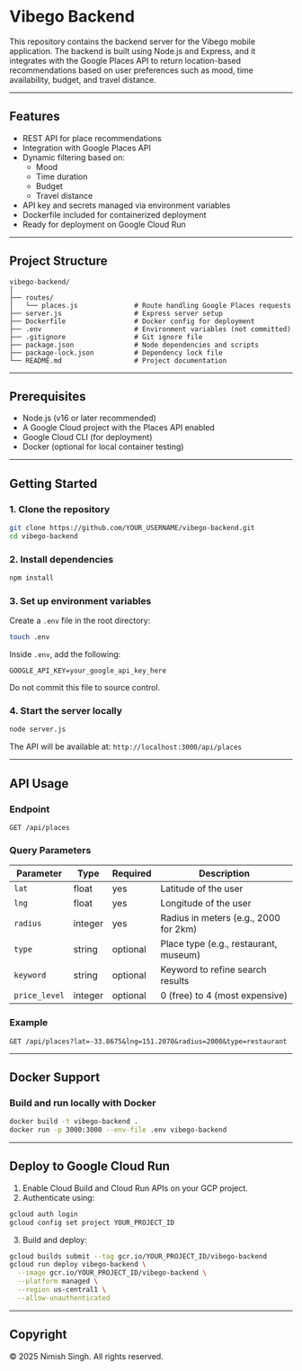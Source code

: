 # Vibego Backend

This repository contains the backend server for the Vibego mobile application. The backend is built using Node.js and Express, and it integrates with the Google Places API to return location-based recommendations based on user preferences such as mood, time availability, budget, and travel distance.

---

## Features

- REST API for place recommendations
- Integration with Google Places API
- Dynamic filtering based on:
  - Mood
  - Time duration
  - Budget
  - Travel distance
- API key and secrets managed via environment variables
- Dockerfile included for containerized deployment
- Ready for deployment on Google Cloud Run

---

## Project Structure

```
vibego-backend/
│
├── routes/
│   └── places.js              # Route handling Google Places requests
├── server.js                  # Express server setup
├── Dockerfile                 # Docker config for deployment
├── .env                       # Environment variables (not committed)
├── .gitignore                 # Git ignore file
├── package.json               # Node dependencies and scripts
├── package-lock.json          # Dependency lock file
└── README.md                  # Project documentation
```

---

## Prerequisites

- Node.js (v16 or later recommended)
- A Google Cloud project with the Places API enabled
- Google Cloud CLI (for deployment)
- Docker (optional for local container testing)

---

## Getting Started

### 1. Clone the repository

```bash
git clone https://github.com/YOUR_USERNAME/vibego-backend.git
cd vibego-backend
```

### 2. Install dependencies

```bash
npm install
```

### 3. Set up environment variables

Create a `.env` file in the root directory:

```bash
touch .env
```

Inside `.env`, add the following:

```env
GOOGLE_API_KEY=your_google_api_key_here
```

Do not commit this file to source control.

### 4. Start the server locally

```bash
node server.js
```

The API will be available at: `http://localhost:3000/api/places`

---

## API Usage

### Endpoint

```
GET /api/places
```

### Query Parameters

| Parameter    | Type    | Required | Description                               |
|--------------|---------|----------|-------------------------------------------|
| `lat`        | float   | yes      | Latitude of the user                      |
| `lng`        | float   | yes      | Longitude of the user                     |
| `radius`     | integer | yes      | Radius in meters (e.g., 2000 for 2km)     |
| `type`       | string  | optional | Place type (e.g., restaurant, museum)     |
| `keyword`    | string  | optional | Keyword to refine search results          |
| `price_level`| integer | optional | 0 (free) to 4 (most expensive)            |

### Example

```
GET /api/places?lat=-33.8675&lng=151.2070&radius=2000&type=restaurant
```

---

## Docker Support

### Build and run locally with Docker

```bash
docker build -t vibego-backend .
docker run -p 3000:3000 --env-file .env vibego-backend
```

---

## Deploy to Google Cloud Run

1. Enable Cloud Build and Cloud Run APIs on your GCP project.
2. Authenticate using:

```bash
gcloud auth login
gcloud config set project YOUR_PROJECT_ID
```

3. Build and deploy:

```bash
gcloud builds submit --tag gcr.io/YOUR_PROJECT_ID/vibego-backend
gcloud run deploy vibego-backend \
  --image gcr.io/YOUR_PROJECT_ID/vibego-backend \
  --platform managed \
  --region us-central1 \
  --allow-unauthenticated
```

---

## Copyright

© 2025 Nimish Singh. All rights reserved.
